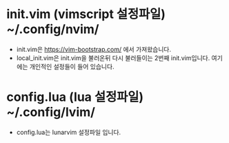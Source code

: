 # init.vim (vimscript 설정파일) ~/.config/nvim/

- init.vim은 https://vim-bootstrap.com/ 에서 가져왔습니다.
- local_init.vim은 init.vim을 불러온뒤 다시 불러들이는 2번째 init.vim입니다. 여기에는 개인적인 설정들이 들어 있습니다. 

# config.lua (lua 설정파일) ~/.config/lvim/
- config.lua는 lunarvim 설정파일 입니다. 
